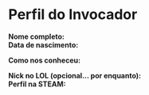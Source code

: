 Perfil do Invocador
========================

**Nome completo:**   
**Data de nascimento:**   

**Como nos conheceu:**

**Nick no LOL (opcional... por enquanto):**   
**Perfil na STEAM:**



